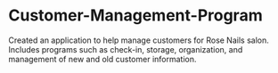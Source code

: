 # Customer-Management-Program
Created an application to help manage customers for Rose Nails salon.  Includes programs such as check-in, storage, organization, and management of new and old customer information. 
